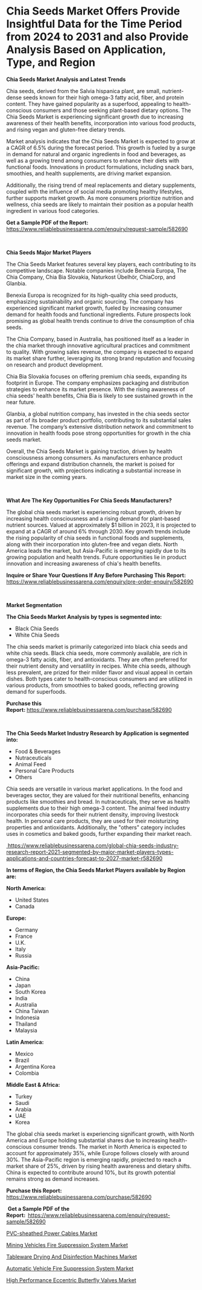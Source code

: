 <p><h1>Chia Seeds Market Offers Provide Insightful Data for the Time Period from 2024 to 2031 and also Provide Analysis Based on Application, Type, and Region</h1></p><p><strong>Chia Seeds Market Analysis and Latest Trends</strong></p>
<p><p>Chia seeds, derived from the Salvia hispanica plant, are small, nutrient-dense seeds known for their high omega-3 fatty acid, fiber, and protein content. They have gained popularity as a superfood, appealing to health-conscious consumers and those seeking plant-based dietary options. The Chia Seeds Market is experiencing significant growth due to increasing awareness of their health benefits, incorporation into various food products, and rising vegan and gluten-free dietary trends.</p><p>Market analysis indicates that the Chia Seeds Market is expected to grow at a CAGR of 6.5% during the forecast period. This growth is fueled by a surge in demand for natural and organic ingredients in food and beverages, as well as a growing trend among consumers to enhance their diets with functional foods. Innovations in product formulations, including snack bars, smoothies, and health supplements, are driving market expansion. </p><p>Additionally, the rising trend of meal replacements and dietary supplements, coupled with the influence of social media promoting healthy lifestyles, further supports market growth. As more consumers prioritize nutrition and wellness, chia seeds are likely to maintain their position as a popular health ingredient in various food categories.</p></p>
<p><strong>Get a Sample PDF of the Report:&nbsp;</strong> <a href="https://www.reliablebusinessarena.com/enquiry/request-sample/582690?utm_campaign=1841&utm_medium=2&utm_source=Github&utm_content=ia&utm_term=09122024&utm_id=chia-seeds">https://www.reliablebusinessarena.com/enquiry/request-sample/582690</a></p>
<p>&nbsp;</p>
<p><strong>Chia Seeds Major Market Players</strong></p>
<p><p>The Chia Seeds Market features several key players, each contributing to its competitive landscape. Notable companies include Benexia Europa, The Chia Company, Chia Bia Slovakia, Naturkost Übelhör, ChiaCorp, and Glanbia.</p><p>Benexia Europa is recognized for its high-quality chia seed products, emphasizing sustainability and organic sourcing. The company has experienced significant market growth, fueled by increasing consumer demand for health foods and functional ingredients. Future prospects look promising as global health trends continue to drive the consumption of chia seeds.</p><p>The Chia Company, based in Australia, has positioned itself as a leader in the chia market through innovative agricultural practices and commitment to quality. With growing sales revenue, the company is expected to expand its market share further, leveraging its strong brand reputation and focusing on research and product development.</p><p>Chia Bia Slovakia focuses on offering premium chia seeds, expanding its footprint in Europe. The company emphasizes packaging and distribution strategies to enhance its market presence. With the rising awareness of chia seeds' health benefits, Chia Bia is likely to see sustained growth in the near future.</p><p>Glanbia, a global nutrition company, has invested in the chia seeds sector as part of its broader product portfolio, contributing to its substantial sales revenue. The company’s extensive distribution network and commitment to innovation in health foods pose strong opportunities for growth in the chia seeds market.</p><p>Overall, the Chia Seeds Market is gaining traction, driven by health consciousness among consumers. As manufacturers enhance product offerings and expand distribution channels, the market is poised for significant growth, with projections indicating a substantial increase in market size in the coming years.</p></p>
<p>&nbsp;</p>
<p><strong>What Are The Key Opportunities For Chia Seeds Manufacturers?</strong></p>
<p><p>The global chia seeds market is experiencing robust growth, driven by increasing health consciousness and a rising demand for plant-based nutrient sources. Valued at approximately $1 billion in 2023, it is projected to expand at a CAGR of around 6% through 2030. Key growth trends include the rising popularity of chia seeds in functional foods and supplements, along with their incorporation into gluten-free and vegan diets. North America leads the market, but Asia-Pacific is emerging rapidly due to its growing population and health trends. Future opportunities lie in product innovation and increasing awareness of chia's health benefits.</p></p>
<p><strong>Inquire or Share Your Questions If Any Before Purchasing This Report:</strong> <a href="https://www.reliablebusinessarena.com/enquiry/pre-order-enquiry/582690?utm_campaign=1841&utm_medium=2&utm_source=Github&utm_content=ia&utm_term=09122024&utm_id=chia-seeds">https://www.reliablebusinessarena.com/enquiry/pre-order-enquiry/582690</a></p>
<p>&nbsp;</p>
<p><strong>Market Segmentation</strong></p>
<p><strong>The Chia Seeds Market Analysis by types is segmented into:</strong></p>
<p><ul><li>Black Chia Seeds</li><li>White Chia Seeds</li></ul></p>
<p><p>The chia seeds market is primarily categorized into black chia seeds and white chia seeds. Black chia seeds, more commonly available, are rich in omega-3 fatty acids, fiber, and antioxidants. They are often preferred for their nutrient density and versatility in recipes. White chia seeds, although less prevalent, are prized for their milder flavor and visual appeal in certain dishes. Both types cater to health-conscious consumers and are utilized in various products, from smoothies to baked goods, reflecting growing demand for superfoods.</p></p>
<p><strong>Purchase this Report:&nbsp;</strong><a href="https://www.reliablebusinessarena.com/purchase/582690?utm_campaign=1841&utm_medium=2&utm_source=Github&utm_content=ia&utm_term=09122024&utm_id=chia-seeds">https://www.reliablebusinessarena.com/purchase/582690</a></p>
<p>&nbsp;</p>
<p><strong>The Chia Seeds Market Industry Research by Application is segmented into:</strong></p>
<p><ul><li>Food & Beverages</li><li>Nutraceuticals</li><li>Animal Feed</li><li>Personal Care Products</li><li>Others</li></ul></p>
<p><p>Chia seeds are versatile in various market applications. In the food and beverages sector, they are valued for their nutritional benefits, enhancing products like smoothies and bread. In nutraceuticals, they serve as health supplements due to their high omega-3 content. The animal feed industry incorporates chia seeds for their nutrient density, improving livestock health. In personal care products, they are used for their moisturizing properties and antioxidants. Additionally, the "others" category includes uses in cosmetics and baked goods, further expanding their market reach.</p></p>
<p><a href="https://www.reliablebusinessarena.com/global-chia-seeds-industry-research-report-2021-segmented-by-major-market-players-types-applications-and-countries-forecast-to-2027-market-r582690?utm_campaign=1841&utm_medium=2&utm_source=Github&utm_content=ia&utm_term=09122024&utm_id=chia-seeds">&nbsp;https://www.reliablebusinessarena.com/global-chia-seeds-industry-research-report-2021-segmented-by-major-market-players-types-applications-and-countries-forecast-to-2027-market-r582690</a></p>
<p><strong>In terms of Region, the Chia Seeds Market Players available by Region are:</strong></p>
<p>
    <p> <strong> North America: </strong>
        <ul>
            <li>United States</li>
            <li>Canada</li>
        </ul>
        </p> 
    <p> <strong> Europe: </strong>
        <ul>
            <li>Germany</li>
            <li>France</li>
            <li>U.K.</li>
            <li>Italy</li>
            <li>Russia</li>
        </ul>
        </p> 
    <p> <strong> Asia-Pacific: </strong>
        <ul>
            <li>China</li>
            <li>Japan</li>
            <li>South Korea</li>
            <li>India</li>
            <li>Australia</li>
            <li>China Taiwan</li>
            <li>Indonesia</li>
            <li>Thailand</li>
            <li>Malaysia</li>
        </ul>
        </p> 
    <p> <strong> Latin America: </strong>
        <ul>
            <li>Mexico</li>
            <li>Brazil</li>
            <li>Argentina Korea</li>
            <li>Colombia</li>
        </ul>
        </p> 
    <p> <strong> Middle East & Africa: </strong>
        <ul>
            <li>Turkey</li>
            <li>Saudi</li>
            <li>Arabia</li>
            <li>UAE</li>
            <li>Korea</li>
        </ul>
    </p>
    </p>
<p><p>The global chia seeds market is experiencing significant growth, with North America and Europe holding substantial shares due to increasing health-conscious consumer trends. The market in North America is expected to account for approximately 35%, while Europe follows closely with around 30%. The Asia-Pacific region is emerging rapidly, projected to reach a market share of 25%, driven by rising health awareness and dietary shifts. China is expected to contribute around 10%, but its growth potential remains strong as demand increases.</p></p>
<p><strong>Purchase this Report: </strong><a href="https://www.reliablebusinessarena.com/purchase/582690?utm_campaign=1841&utm_medium=2&utm_source=Github&utm_content=ia&utm_term=09122024&utm_id=chia-seeds">https://www.reliablebusinessarena.com/purchase/582690</a></p>
<p>&nbsp;<strong>Get a Sample PDF of the Report:&nbsp;&nbsp;</strong><a href="https://www.reliablebusinessarena.com/enquiry/request-sample/582690?utm_campaign=1841&utm_medium=2&utm_source=Github&utm_content=ia&utm_term=09122024&utm_id=chia-seeds">https://www.reliablebusinessarena.com/enquiry/request-sample/582690</a></p>
<p><strong></strong></p>
<p><p><a href="https://www.linkedin.com/pulse/insightful-pvc-sheathed-power-cables-market-report-2024-2031-larte?utm_campaign=1841&utm_medium=2&utm_source=Github&utm_content=ia&utm_term=09122024&utm_id=chia-seeds">PVC-sheathed Power Cables Market</a></p><p><a href="https://www.linkedin.com/pulse/mining-vehicles-fire-suppression-system-market-tracking-sales-iie6c?utm_campaign=1841&utm_medium=2&utm_source=Github&utm_content=ia&utm_term=09122024&utm_id=chia-seeds">Mining Vehicles Fire Suppression System Market</a></p><p><a href="https://www.linkedin.com/pulse/compreh-proposis-fbaif?utm_campaign=1841&utm_medium=2&utm_source=Github&utm_content=ia&utm_term=09122024&utm_id=chia-seeds">Tableware Drying And Disinfection Machines Market</a></p><p><a href="https://www.linkedin.com/pulse/the-sympatico-insight-9odme?utm_campaign=1841&utm_medium=2&utm_source=Github&utm_content=ia&utm_term=09122024&utm_id=chia-seeds">Automatic Vehicle Fire Suppression System Market</a></p><p><a href="https://www.linkedin.com/pulse/the-sympatico-insight-9odme?utm_campaign=1841&utm_medium=2&utm_source=Github&utm_content=ia&utm_term=09122024&utm_id=chia-seeds">High Performance Eccentric Butterfly Valves Market</a></p></p>